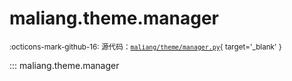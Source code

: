 # maliang.theme.manager

<small>:octicons-mark-github-16: 源代码：[`maliang/theme/manager.py`](https://github.com/Xiaokang2022/maliang/blob/3.0.0/maliang/theme/manager.py){ target='_blank' }</small>

::: maliang.theme.manager
